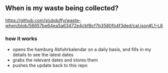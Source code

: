 ## When is my waste being collected?
  https://github.com/stubduffy/waste-when/blob/56657be64ea5a63472e4cbf8cf7b3580fb4f3ded/cal.json#L1-L6
  
  ### how it works
  - opens the hamburg Abfuhrkalendar on a daily basis, and fills in my details to see the latest dates
  - grabs the relevant dates and stores them
  - pushes the update back to this repo
  
